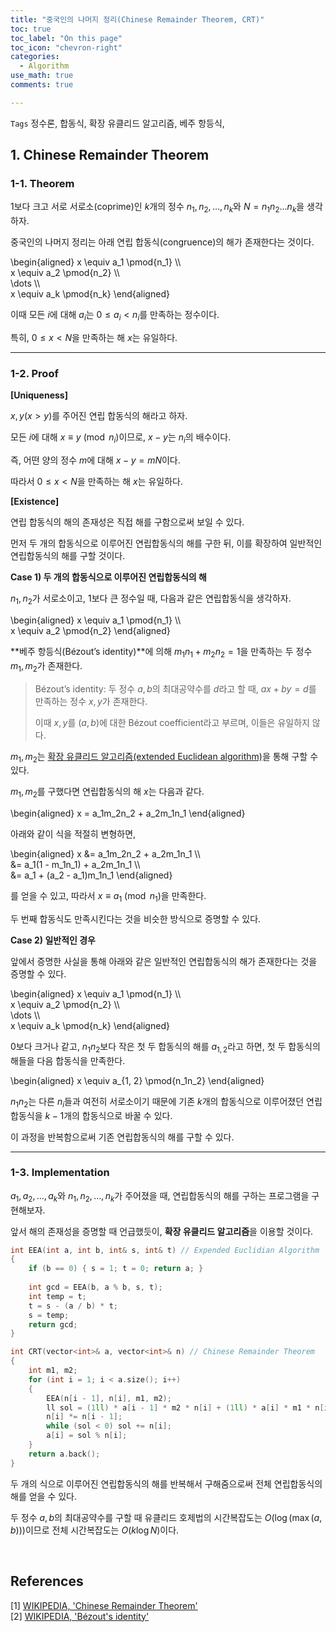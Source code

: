 ```yaml
---
title: "중국인의 나머지 정리(Chinese Remainder Theorem, CRT)"
toc: true
toc_label: "On this page"
toc_icon: "chevron-right"
categories:
  - Algorithm
use_math: true
comments: true

---
```


`Tags` 정수론, 합동식, 확장 유클리드 알고리즘, 베주 항등식, 

## 1. Chinese Remainder Theorem

### 1-1. Theorem

$1$보다 크고 서로 서로소(coprime)인 $k$개의 정수 $n_1, n_2, \dots, n_k$와 $N = n_1 n_2 \dots n_k$을 생각하자. 

중국인의 나머지 정리는 아래 연립 합동식(congruence)의 해가 존재한다는 것이다.

\begin{aligned}
x \equiv a_1 \pmod{n_1} \\\\  
x \equiv a_2 \pmod{n_2} \\\\  
\dots \\\\  
x \equiv a_k \pmod{n_k}
\end{aligned}

이때 모든 $i$에 대해 $a_i$는 $0 \leq a_i < n_i$를 만족하는 정수이다.

특히, $0 \leq x < N$을 만족하는 해 $x$는 유일하다.

---

### 1-2. Proof

**[Uniqueness]**

$x, y$($x > y$)를 주어진 연립 합동식의 해라고 하자.

모든 $i$에 대해 $x \equiv y \pmod{n_i}$이므로, $x - y$는 $n_i$의 배수이다.

즉, 어떤 양의 정수 $m$에 대해 $x - y = mN$이다.

따라서 $0 \leq x < N$을 만족하는 해 $x$는 유일하다.

**[Existence]**

연립 합동식의 해의 존재성은 직접 해를 구함으로써 보일 수 있다.

먼저 두 개의 합동식으로 이루어진 연립합동식의 해를 구한 뒤, 이를 확장하여 일반적인 연립합동식의 해를 구할 것이다.

**Case 1) 두 개의 합동식으로 이루어진 연립합동식의 해**

$n_1, n_2$가 서로소이고, $1$보다 큰 정수일 때, 다음과 같은 연립합동식을 생각하자.

\begin{aligned}
x \equiv a_1 \pmod{n_1} \\\\  
x \equiv a_2 \pmod{n_2}
\end{aligned}

**베주 항등식(Bézout’s identity)**에 의해 $m_1n_1 + m_2n_2 = 1$을 만족하는 두 정수 $m_1, m_2$가 존재한다.

> Bézout’s identity: 두 정수 $a, b$의 최대공약수를 $d$라고 할 때, $ax + by = d$를 만족하는 정수 $x, y$가 존재한다.
> 
> 이때 $x, y$를 $(a, b)$에 대한 Bézout coefficient라고 부르며, 이들은 유일하지 않다.

$m_1, m_2$는 [확장 유클리드 알고리즘(extended Euclidean algorithm)](https://damo1924.github.io/algorithm/EuclideanAlgorithm/#2-extended-euclidean-algorithm)을 통해 구할 수 있다.

$m_1, m_2$를 구했다면 연립합동식의 해 $x$는 다음과 같다.

\begin{aligned}
x = a_1m_2n_2 + a_2m_1n_1
\end{aligned}

아래와 같이 식을 적절히 변형하면,

\begin{aligned}
x &= a_1m_2n_2 + a_2m_1n_1 \\\\  
&= a_1(1 - m_1n_1) + a_2m_1n_1 \\\\  
&= a_1 + (a_2 - a_1)m_1n_1
\end{aligned}

를 얻을 수 있고, 따라서 $x \equiv a_1 \pmod{n_1}$을 만족한다.

두 번째 합동식도 만족시킨다는 것을 비슷한 방식으로 증명할 수 있다.

**Case 2) 일반적인 경우**

앞에서 증명한 사실을 통해 아래와 같은 일반적인 연립합동식의 해가 존재한다는 것을 증명할 수 있다.

\begin{aligned}
x \equiv a_1 \pmod{n_1} \\\\  
x \equiv a_2 \pmod{n_2} \\\\  
\dots \\\\  
x \equiv a_k \pmod{n_k}
\end{aligned}

$0$보다 크거나 같고, $n_1n_2$보다 작은 첫 두 합동식의 해를 $a_{1, 2}$라고 하면, 첫 두 합동식의 해들을 다음 합동식을 만족한다.

\begin{aligned}
x \equiv a_{1, 2} \pmod{n_1n_2}
\end{aligned}

$n_1n_2$는 다른 $n_i$들과 여전히 서로소이기 때문에 기존 $k$개의 합동식으로 이루어졌던 연립합동식을 $k-1$개의 합동식으로 바꿀 수 있다.

이 과정을 반복함으로써 기존 연립합동식의 해를 구할 수 있다.

---

### 1-3. Implementation

$a_1, a_2, \dots, a_k$와 $n_1, n_2, \dots, n_k$가 주어졌을 때, 연립합동식의 해를 구하는 프로그램을 구현해보자.

앞서 해의 존재성을 증명할 때 언급했듯이, **확장 유클리드 알고리즘**을 이용할 것이다.

```cpp
int EEA(int a, int b, int& s, int& t) // Expended Euclidian Algorithm
{
    if (b == 0) { s = 1; t = 0; return a; }
    
    int gcd = EEA(b, a % b, s, t);
    int temp = t;
    t = s - (a / b) * t;
    s = temp;
    return gcd;
}

int CRT(vector<int>& a, vector<int>& n) // Chinese Remainder Theorem
{
    int m1, m2;
    for (int i = 1; i < a.size(); i++)
    {
        EEA(n[i - 1], n[i], m1, m2);
        ll sol = (1ll) * a[i - 1] * m2 * n[i] + (1ll) * a[i] * m1 * n[i - 1];
        n[i] *= n[i - 1];
        while (sol < 0) sol += n[i];
        a[i] = sol % n[i];
    }
    return a.back();
}
```

두 개의 식으로 이루어진 연립합동식의 해를 반복해서 구해줌으로써 전체 연립합동식의 해를 얻을 수 있다.

두 정수 $a, b$의 최대공약수를 구할 때 유클리드 호제법의 시간복잡도는 $O(\log (\max(a, b)))$이므로 전체 시간복잡도는 $O(k \log N)$이다.

<br/>

## References

[1] [WIKIPEDIA, 'Chinese Remainder Theorem'](https://en.m.wikipedia.org/wiki/Chinese_remainder_theorem)  
[2] [WIKIPEDIA, 'Bézout's identity'](https://en.m.wikipedia.org/wiki/B%C3%A9zout%27s_identity)  
